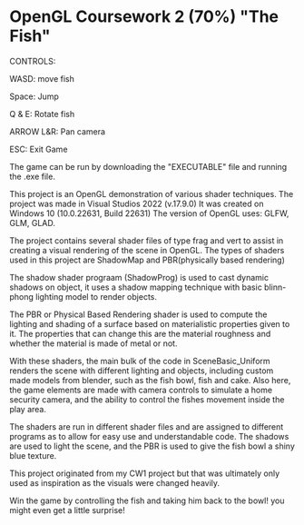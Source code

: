 # OpenGL Coursework 2 (70%) "The Fish"

CONTROLS:

WASD: move fish

Space: Jump

Q & E: Rotate fish

ARROW L&R: Pan camera

ESC: Exit Game

The game can be run by downloading the "EXECUTABLE" file and running the .exe file.

This project is an OpenGL demonstration of various shader techniques. 
The project was made in Visual Studios 2022 (v.17.9.0)
It was created on Windows 10 (10.0.22631, Build 22631)
The version of OpenGL uses: GLFW, GLM, GLAD.

The project contains several shader files of type frag and vert to assist in creating a visual rendering of the scene in OpenGL. 
The types of shaders used in this project are ShadowMap and PBR(physically based rendering)

The shadow shader prograam (ShadowProg) is used to cast dynamic shadows on object, it uses a shadow mapping technique with basic blinn-phong lighting model
to render objects.

The PBR or Physical Based Rendering shader is used to compute the lighting and shading of a surface based on materialistic properties given
to it. The properties that can change this are the material roughness and whether the material is made of metal or not.

With these shaders, the main bulk of the code in SceneBasic_Uniform renders the scene with different lighting and objects, including custom made
models from blender, such as the fish bowl, fish and cake. Also here, the game elements are made with camera controls to simulate a home security camera,
and the ability to control the fishes movement inside the play area.

The shaders are run in different shader files and are assigned to different programs as to allow for easy use and understandable code. The shadows are used to 
light the scene, and the PBR is used to give the fish bowl a shiny blue texture.

This project originated from my CW1 project but that was ultimately only used as inspiration as the visuals were changed heavily. 

Win the game by controlling the fish and taking him back to the bowl! you might even get a little surprise!




